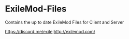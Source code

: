 # ExileMod-Files
Contains the up to date ExileMod Files for Client and Server

https://discord.me/exile
http://exilemod.com/

